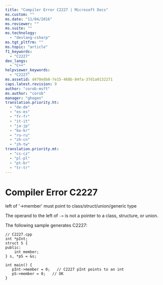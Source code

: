 ```yaml
---
title: "Compiler Error C2227 | Microsoft Docs"
ms.custom: ""
ms.date: "11/04/2016"
ms.reviewer: ""
ms.suite: ""
ms.technology: 
  - "devlang-csharp"
ms.tgt_pltfrm: ""
ms.topic: "article"
f1_keywords: 
  - "C2227"
dev_langs: 
  - "C++"
helpviewer_keywords: 
  - "C2227"
ms.assetid: d470e8b8-7e15-468b-84fa-37d1a0132271
caps.latest.revision: 9
author: "corob-msft"
ms.author: "corob"
manager: "ghogen"
translation.priority.ht: 
  - "de-de"
  - "es-es"
  - "fr-fr"
  - "it-it"
  - "ja-jp"
  - "ko-kr"
  - "ru-ru"
  - "zh-cn"
  - "zh-tw"
translation.priority.mt: 
  - "cs-cz"
  - "pl-pl"
  - "pt-br"
  - "tr-tr"
---
```

# Compiler Error C2227
left of '->member' must point to class/struct/union/generic type  
  
 The operand to the left of `->` is not a pointer to a class, structure, or union.  
  
 The following sample generates C2227:  
  
```  
// C2227.cpp  
int *pInt;  
struct S {  
public:  
    int member;  
} s, *pS = &s;  
  
int main() {  
   pInt->member = 0;   // C2227 pInt points to an int  
   pS->member = 0;   // OK  
}  
```